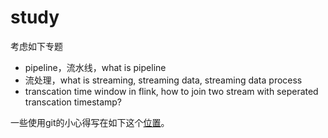 # study
考虑如下专题
- pipeline，流水线，what is pipeline
- 流处理，what is streaming, streaming data, streaming data process
- transcation time window in flink, how to join two stream with seperated transcation timestamp?

一些使用git的小心得写在如下这个[位置](https://zybuluo.com/marlin/note/464518)。

